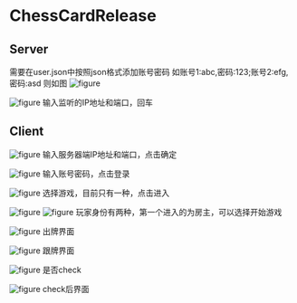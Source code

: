 # ChessCardRelease

## Server
需要在user.json中按照json格式添加账号密码
如账号1:abc,密码:123;账号2:efg,密码:asd
则如图
![figure](./Images/10.png)

![figure](./Images/0.jpg)
输入监听的IP地址和端口，回车
## Client
![figure](./Images/1.png)
输入服务器端IP地址和端口，点击确定

![figure](./Images/2.png)
输入账号密码，点击登录

![figure](./Images/3.png)
选择游戏，目前只有一种，点击进入

![figure](./Images/4.png)
![figure](./Images/5.png)
玩家身份有两种，第一个进入的为房主，可以选择开始游戏

![figure](./Images/6.png)
出牌界面

![figure](./Images/7.png)
跟牌界面

![figure](./Images/8.png)
是否check

![figure](./Images/9.png)
check后界面